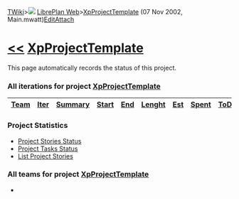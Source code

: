 [TWiki](Main_WebHome)&gt;![](/twiki/pub/TWiki/TWikiDocGraphics/web-bg-small.gif) [LibrePlan Web](LibrePlan_WebHome)&gt;[XpProjectTemplate](LibrePlan_XpProjectTemplate "Topic revision: 1 (07 Nov 2002 - 18:35:00)") (07 Nov 2002, Main.mwatt)[Edit](LibrePlan_XpProjectTemplate?t=1520343736 "Edit this topic text")[Attach](/twiki/bin/attach/LibrePlan/XpProjectTemplate "Attach an image or document to this topic")  

 [&lt;&lt;](LibrePlan_WebHome) [XpProjectTemplate](LibrePlan_XpProjectTemplate)
===============================================================================

This page automatically records the status of this project.

###  All iterations for project [XpProjectTemplate](LibrePlan_XpProjectTemplate)

| [Team](LibrePlan_XpProjectTemplate?sortcol=0;table=1;up=0#sorted_table "Sort by this column") | [Iter](LibrePlan_XpProjectTemplate?sortcol=1;table=1;up=0#sorted_table "Sort by this column") | [Summary](LibrePlan_XpProjectTemplate?sortcol=2;table=1;up=0#sorted_table "Sort by this column") | [Start](LibrePlan_XpProjectTemplate?sortcol=3;table=1;up=0#sorted_table "Sort by this column") | [End](LibrePlan_XpProjectTemplate?sortcol=4;table=1;up=0#sorted_table "Sort by this column") | [Lenght](LibrePlan_XpProjectTemplate?sortcol=5;table=1;up=0#sorted_table "Sort by this column") | [Est](LibrePlan_XpProjectTemplate?sortcol=6;table=1;up=0#sorted_table "Sort by this column") | [Spent](LibrePlan_XpProjectTemplate?sortcol=7;table=1;up=0#sorted_table "Sort by this column") | [ToDo](LibrePlan_XpProjectTemplate?sortcol=8;table=1;up=0#sorted_table "Sort by this column") | [Progress](LibrePlan_XpProjectTemplate?sortcol=9;table=1;up=0#sorted_table "Sort by this column") | [Done](LibrePlan_XpProjectTemplate?sortcol=10;table=1;up=0#sorted_table "Sort by this column") | [Overrun](LibrePlan_XpProjectTemplate?sortcol=11;table=1;up=0#sorted_table "Sort by this column") |
|-----------------------------------------------------------------------------------------------|-----------------------------------------------------------------------------------------------|--------------------------------------------------------------------------------------------------|------------------------------------------------------------------------------------------------|----------------------------------------------------------------------------------------------|-------------------------------------------------------------------------------------------------|----------------------------------------------------------------------------------------------|------------------------------------------------------------------------------------------------|-----------------------------------------------------------------------------------------------|---------------------------------------------------------------------------------------------------|------------------------------------------------------------------------------------------------|---------------------------------------------------------------------------------------------------|

###  Project Statistics

-   [Project Stories Status](/twiki/bin/view/LibrePlan)
-   [Project Tasks Status](/twiki/bin/view/LibrePlan)
-   [List Project Stories](/twiki/bin/view/LibrePlan)

###  All teams for project [XpProjectTemplate](LibrePlan_XpProjectTemplate)

-   
